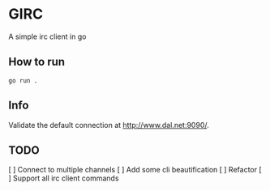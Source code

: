 # GIRC

A simple irc client in go

## How to run
```
go run .
```

## Info

Validate the default connection at http://www.dal.net:9090/.

## TODO
[ ] Connect to multiple channels
[ ] Add some cli beautification
[ ] Refactor
[ ] Support all irc client commands
